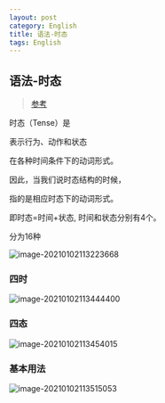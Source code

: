 ```yaml
---
layout: post
category: English
title: 语法-时态
tags: English
---
```


## 语法-时态

> [参考](https://wenku.baidu.com/view/d553f90b4a7302768e9939af.html)

时态（Tense）是

表示行为、动作和状态

在各种时间条件下的动词形式。

因此，当我们说时态结构的时候，

指的是相应时态下的动词形式。



即时态=时间+状态, 时间和状态分别有4个。



分为16种

![image-20210102113223668](https://cdn.jsdelivr.net/gh/mafulong/mdPic/typora/image-20210102113223668.png)



### 四时

![image-20210102113444400](https://cdn.jsdelivr.net/gh/mafulong/mdPic/typora/image-20210102113444400.png)

### 四态

![image-20210102113454015](https://cdn.jsdelivr.net/gh/mafulong/mdPic/typora/image-20210102113454015.png)

### 基本用法

![image-20210102113515053](https://cdn.jsdelivr.net/gh/mafulong/mdPic/typora/image-20210102113515053.png)



